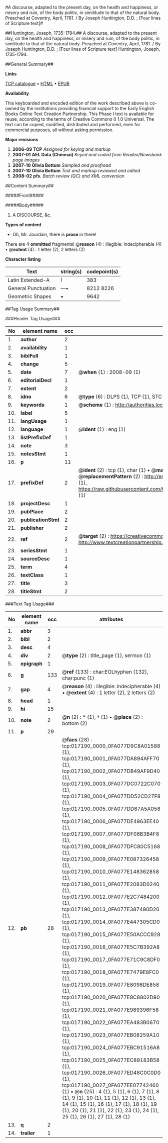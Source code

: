 #A discourse, adapted to the present day, on the health and happiness, or misery and ruin, of the body politic, in similitude to that of the natural body. Preached at Coventry, April, 1781. / By Joseph Huntington, D.D. ; [Four lines of Scripture text]#

##Huntington, Joseph, 1735-1794.##
A discourse, adapted to the present day, on the health and happiness, or misery and ruin, of the body politic, in similitude to that of the natural body. Preached at Coventry, April, 1781. / By Joseph Huntington, D.D. ; [Four lines of Scripture text]
Huntington, Joseph, 1735-1794.

##General Summary##

**Links**

[TCP catalogue](http://www.ota.ox.ac.uk/tcp/)  • 
[HTML](http://tei.it.ox.ac.uk/tcp/Texts-HTML/free/N13/N13615.html)  • 
[EPUB](http://tei.it.ox.ac.uk/tcp/Texts-EPUB/free/N13/N13615.epub)

**Availability**

This keyboarded and encoded edition of the
	       work described above is co-owned by the institutions
	       providing financial support to the Early English Books
	       Online Text Creation Partnership. This Phase I text is
	       available for reuse, according to the terms of Creative
	       Commons 0 1.0 Universal. The text can be copied,
	       modified, distributed and performed, even for
	       commercial purposes, all without asking permission.

**Major revisions**

1. __2006-09__ __TCP__ *Assigned for keying and markup*
1. __2007-01__ __AEL Data (Chennai)__ *Keyed and coded from Readex/Newsbank page images*
1. __2007-10__ __Olivia Bottum__ *Sampled and proofread*
1. __2007-10__ __Olivia Bottum__ *Text and markup reviewed and edited*
1. __2008-02__ __pfs.__ *Batch review (QC) and XML conversion*

##Content Summary##

#####Front#####

#####Body#####

1. A DISCOURSE, &c.

**Types of content**

  * Oh, Mr. Jourdain, there is **prose** in there!

There are 4 **ommitted** fragments! 
 @__reason__ (4) : illegible: indecipherable (4)  •  @__extent__ (4) : 1 letter (2), 2 letters (2)

**Character listing**


|Text|string(s)|codepoint(s)|
|---|---|---|
|Latin Extended-A|ſ|383|
|General Punctuation|—•|8212 8226|
|Geometric Shapes|▪|9642|

##Tag Usage Summary##

###Header Tag Usage###

|No|element name|occ|attributes|
|---|---|---|---|
|1.|__author__|2||
|2.|__availability__|1||
|3.|__biblFull__|1||
|4.|__change__|5||
|5.|__date__|7| @__when__ (1) : 2008-09 (1)|
|6.|__editorialDecl__|1||
|7.|__extent__|2||
|8.|__idno__|6| @__type__ (6) : DLPS (1), TCP (1), STC (1), NOTIS (1), IMAGE-SET (1), EVANS-CITATION (1)|
|9.|__keywords__|1| @__scheme__ (1) : http://authorities.loc.gov/ (1)|
|10.|__label__|5||
|11.|__langUsage__|1||
|12.|__language__|1| @__ident__ (1) : eng (1)|
|13.|__listPrefixDef__|1||
|14.|__note__|3||
|15.|__notesStmt__|1||
|16.|__p__|11||
|17.|__prefixDef__|2| @__ident__ (2) : tcp (1), char (1)  •  @__matchPattern__ (2) : ([0-9\-]+):([0-9IVX]+) (1), (.+) (1)  •  @__replacementPattern__ (2) : http://eebo.chadwyck.com/downloadtiff?vid=$1&page=$2 (1), https://raw.githubusercontent.com/textcreationpartnership/Texts/master/tcpchars.xml#$1 (1)|
|18.|__projectDesc__|1||
|19.|__pubPlace__|2||
|20.|__publicationStmt__|2||
|21.|__publisher__|2||
|22.|__ref__|2| @__target__ (2) : https://creativecommons.org/publicdomain/zero/1.0/ (1), http://www.textcreationpartnership.org/docs/. (1)|
|23.|__seriesStmt__|1||
|24.|__sourceDesc__|1||
|25.|__term__|4||
|26.|__textClass__|1||
|27.|__title__|3||
|28.|__titleStmt__|2||


###Text Tag Usage###

|No|element name|occ|attributes|
|---|---|---|---|
|1.|__abbr__|3||
|2.|__bibl__|2||
|3.|__desc__|4||
|4.|__div__|2| @__type__ (2) : title_page (1), sermon (1)|
|5.|__epigraph__|1||
|6.|__g__|133| @__ref__ (133) : char:EOLhyphen (132), char:punc (1)|
|7.|__gap__|4| @__reason__ (4) : illegible: indecipherable (4)  •  @__extent__ (4) : 1 letter (2), 2 letters (2)|
|8.|__head__|1||
|9.|__hi__|15||
|10.|__note__|2| @__n__ (2) : * (1), † (1)  •  @__place__ (2) : bottom (2)|
|11.|__p__|29||
|12.|__pb__|28| @__facs__ (28) : tcp:017190_0000_0FA077D9C8A01588 (1), tcp:017190_0001_0FA077DA894AFF70 (1), tcp:017190_0002_0FA077DB49AF9D40 (1), tcp:017190_0003_0FA077DC0722C070 (1), tcp:017190_0004_0FA077DD52CD27F8 (1), tcp:017190_0005_0FA077DD87A5A058 (1), tcp:017190_0006_0FA077DE4963EE40 (1), tcp:017190_0007_0FA077DF08B3B4F8 (1), tcp:017190_0008_0FA077DFC80C5168 (1), tcp:017190_0009_0FA077E087326458 (1), tcp:017190_0010_0FA077E148362858 (1), tcp:017190_0011_0FA077E2083D0240 (1), tcp:017190_0012_0FA077E2C7484200 (1), tcp:017190_0013_0FA077E387490D20 (1), tcp:017190_0014_0FA077E447305CD0 (1), tcp:017190_0015_0FA077E50ACCC928 (1), tcp:017190_0016_0FA077E5C7B392A8 (1), tcp:017190_0017_0FA077E71C9C8DF0 (1), tcp:017190_0018_0FA077E7479E8FC0 (1), tcp:017190_0019_0FA077E8098DE858 (1), tcp:017190_0020_0FA077E8C8802D90 (1), tcp:017190_0021_0FA077E989396F58 (1), tcp:017190_0022_0FA077EA483B0670 (1), tcp:017190_0023_0FA077EB08259A10 (1), tcp:017190_0024_0FA077EBC91516A8 (1), tcp:017190_0025_0FA077EC89183B58 (1), tcp:017190_0026_0FA077ED48C0C0D0 (1), tcp:017190_0027_0FA077EE07742460 (1)  •  @__n__ (25) : 4 (1), 5 (1), 6 (1), 7 (1), 8 (1), 9 (1), 10 (1), 11 (1), 12 (1), 13 (1), 14 (1), 15 (1), 16 (1), 17 (1), 18 (1), 19 (1), 20 (1), 21 (1), 22 (1), 23 (1), 24 (1), 25 (1), 26 (1), 27 (1), 28 (1)|
|13.|__q__|2||
|14.|__trailer__|1||
